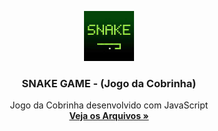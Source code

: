 <p align="center">
  <a href="https://github.com/thiagoimparato/interface-clone-netflix">
    <img src="img/capa.jpg" alt="Logo" width="80" height="80">
  </a>

  <h3 align="center">SNAKE GAME - (Jogo da Cobrinha)</h3>

  <p align="center">
    Jogo da Cobrinha desenvolvido com JavaScript
    <br />
    <a href="https://github.com/thiagoimparato/jogo-cobrinha-javascript"><strong>Veja os Arquivos »</strong></a>
  
</p>
